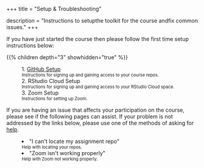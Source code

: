+++
title = "Setup & Troubleshooting"

description = "Instructions to setupthe toolkit for the course andfix common issues."
+++

If you have just started the course then please follow the first time setup instructions below:

{{% children depth="3" showhidden="true" %}}

<div style="margin-left: 40px;">
  1. <a href="/setup/github">GitHub Setup</a>
  <dt style= "font-size: 0.8em;">Instructions for signing up and gaining access to your course repos.</dt>
</div>
<div style="margin-left: 40px;">
  2. <a id="RStudioCloudSetup">RStudio Cloud Setup</a>
  <dt style= "font-size: 0.8em;">Instructions for signing up and gaining access to your RStudio Cloud space.</dt>
</div>
<div style="margin-left: 40px;">
  3. <a id="ZoomSetup">Zoom Setup</a>
  <dt style= "font-size: 0.8em;">Instructions for setting up Zoom.</dt>
</div>

If you are having an issue that affects your participation on the course, please see if the following pages can assist. If your problem is not addressed by the links below, please use one of the methods of asking for [help](/help).

<div style="margin-left: 40px;">
  <li><a id="RepoHelp">"I can't locate my assignment repo"</a></li>
  <dt style= "font-size: 0.8em;">Help with locating your repos.</dt>
</div>
<div style="margin-left: 40px;">
  <li><a id="ZoomHelp">"Zoom isn't working properly"</a></li>
  <dt style= "font-size: 0.8em;">Help with Zoom not working properly.</dt>
</div>